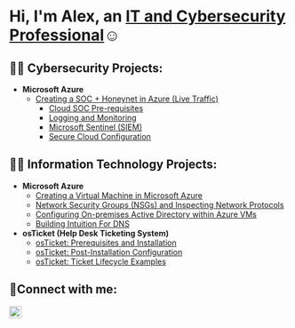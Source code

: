 <h1>Hi, I'm Alex, an <a href="https://www.linkedin.com/in/alexander-noriega-721b4723b/">IT and Cybersecurity Professional</a>☺</h1>

<h2>👨‍💻 Cybersecurity Projects:</h2>

- <b>Microsoft Azure</b>
  - [Creating a SOC + Honeynet in Azure (Live Traffic)](https://github.com/jnoriega232/Azure-Honeynet-SOC)
    - [Cloud SOC Pre-requisites](https://github.com/jnoriega232/Cloud-SOC-Pre-requisites)
    - [Logging and Monitoring](https://github.com/jnoriega232/Logging-and-Monitoring)
    - [Microsoft Sentinel (SIEM)](https://github.com/jnoriega232/Microsoft-Sentinel-SIEM/blob/main/README.md)
    - [Secure Cloud Configuration](https://github.com/jnoriega232/Secure-Cloud-Configuration)  

<h2>👨‍💻 Information Technology Projects:</h2>

- <b>Microsoft Azure</b>
  - [Creating a Virtual Machine in Microsoft Azure](https://github.com/jnoriega232/azure-virtualmachine)
  - [Network Security Groups (NSGs) and Inspecting Network Protocols](https://github.com/jnoriega232/azure-network-protocols)
  - [Configuring On-premises Active Directory within Azure VMs](https://github.com/jnoriega232/configure-ad)
  - [Building Intuition For DNS](https://github.com/jnoriega232/DNS)
- <b>osTicket (Help Desk Ticketing System)</b>
  - [osTicket: Prerequisites and Installation](https://github.com/jnoriega232/osticket-prereqs)
  - [osTicket: Post-Installation Configuration](https://github.com/jnoriega232/post-install-config)
  - [osTicket: Ticket Lifecycle Examples](https://github.com/jnoriega232/ticket-lifecycle)

<h2>🤳Connect with me:</h2>

[<img align="left" alt="Josh | LinkedIn" width="22px" src="https://cdn.jsdelivr.net/npm/simple-icons@v3/icons/linkedin.svg" />][linkedin]

[linkedin]: https://www.linkedin.com/in/alexander-noriega-721b4723b/
